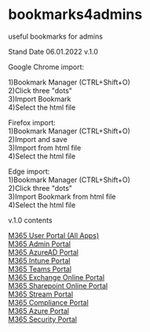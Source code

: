 # bookmarks4admins
useful bookmarks for admins<br>

Stand Date 06.01.2022 v.1.0<br>

Google Chrome import:<br>

1)Bookmark Manager (CTRL+Shift+O)<br>
2)Click three "dots"<br>
3)Import Bookmark<br>
4)Select the html file<br>

Firefox import:<br>
1)Bookmark Manager (CTRL+Shift+O)<br>
2)Import and save<br>
3)Import from html file<br>
4)Select the html file<br>

Edge import:<br>
1)Bookmark Manager (CTRL+Shift+O)<br>
2)Click three "dots"<br>
3)Import Bookmark from html file<br>
4)Select the html file<br>


v.1.0 contents
        <DL><p>
            <DT><A HREF="https://www.office.com/apps?" ADD_DATE="1641478625" LAST_MODIFIED="1641478999">M365 User Portal (All Apps)</A>
            <DT><A HREF="https://admin.microsoft.com/" ADD_DATE="1641477479" LAST_MODIFIED="1641477895">M365 Admin Portal</A>
            <DT><A HREF="https://aad.portal.azure.com/" ADD_DATE="1641477789" LAST_MODIFIED="1641477899">M365 AzureAD Portal</A>
            <DT><A HREF="https://endpoint.microsoft.com/" ADD_DATE="1641477614" LAST_MODIFIED="1641477881">M365 Intune Portal</A>
            <DT><A HREF="https://admin.teams.microsoft.com/" ADD_DATE="1641477647" LAST_MODIFIED="1641477881">M365 Teams Portal</A>
            <DT><A HREF="https://admin.exchange.microsoft.com/" ADD_DATE="1641477724" LAST_MODIFIED="1641477881">M365 Exchange Online Portal</A>
            <DT><A HREF="https://TENANTNAME-admin.sharepoint.com/" ADD_DATE="1641477757" LAST_MODIFIED="1641477881">M365 Sharepoint Online Portal</A>
            <DT><A HREF="https://web.microsoftstream.com/admin" ADD_DATE="1641477819" LAST_MODIFIED="1641477881">M365 Stream Portal</A>
            <DT><A HREF="https://compliance.microsoft.com/homepage" ADD_DATE="1641478465" LAST_MODIFIED="1641478474">M365 Compliance Portal</A>
            <DT><A HREF="https://portal.azure.com/#home" ADD_DATE="1641478502" LAST_MODIFIED="1641478514">M365 Azure Portal</A>
            <DT><A HREF="https://security.microsoft.com/homepage" ADD_DATE="1641478419" LAST_MODIFIED="1641478433">M365 Security Portal</A>
        </DL><p>
